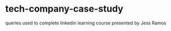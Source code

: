 # tech-company-case-study
queries used to complete linkedin learning course presented by Jess Ramos
